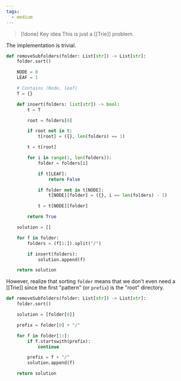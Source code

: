 ```yaml
---
tags:
  - medium
---
```


>[!done] Key idea
>This is just a [[Trie]] problem.

The implementation is trivial.

```python
def removeSubfolders(folder: List[str]) -> List[str]:
	folder.sort()

	NODE = 0
	LEAF = 1

	# Contains (Node, leaf)
	T = {}

	def insert(folders: list[str]) -> bool:
		t = T

		root = folders[0]

		if root not in t:
			t[root] = ({}, len(folders) == 1)

		t = t[root]

		for i in range(1, len(folders)):
			folder = folders[i]

			if t[LEAF]:
				return False

			if folder not in t[NODE]:
				t[NODE][folder] = ({}, i == len(folders) - 1)

			t = t[NODE][folder]

		return True

	solution = []

	for f in folder:
		folders = (f[1:]).split("/")

		if insert(folders):
			solution.append(f)

	return solution
```

However, realize that sorting `folder` means that we don't even need a [[Trie]] since the first "pattern" (or `prefix`) is the "root" directory.

```python
def removeSubfolders(folder: List[str]) -> List[str]:
	folder.sort()

	solution = [folder[0]]

	prefix = folder[0] + "/"

	for f in folder[1:]:
		if f.startswith(prefix):
			continue

		prefix = f + "/"
		solution.append(f)

	return solution
```

